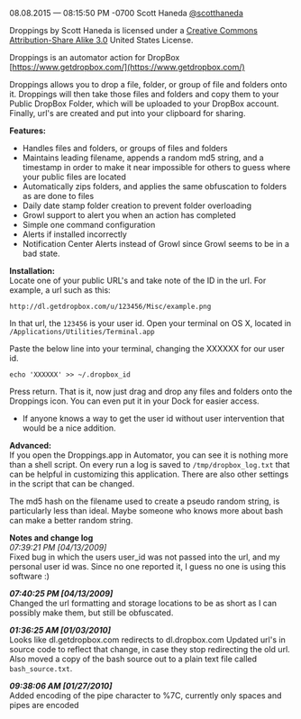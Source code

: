 08.08.2015 — 08:15:50 PM -0700
Scott Haneda [@scotthaneda](https://twitter.com/scotthaneda)

Droppings by Scott Haneda is licensed under a [Creative Commons 
Attribution-Share Alike 3.0](http://creativecommons.org/licenses/by-sa/3.0/us/) United States License. 

Droppings is an automator action for DropBox  
[https://www.getdropbox.com/](https://www.getdropbox.com/)

Droppings allows you to drop a file, folder, or group of file and folders onto it.  Droppings will then take those files and folders and copy them to your Public DropBox Folder, which will be uploaded to your DropBox account.  Finally, url's are created and put into your clipboard for sharing.

**Features:**  

* Handles files and folders, or groups of files and folders
* Maintains leading filename, appends a random md5 string, and a timestamp in order to make it near impossible for others to guess where your public files are located
* Automatically zips folders, and applies the same obfuscation to folders as are done to files
* Daily date stamp folder creation to prevent folder overloading  
* Growl support to alert you when an action has completed
* Simple one command configuration
* Alerts if installed incorrectly
* Notification Center Alerts instead of Growl since Growl seems to be in a bad state.
    
**Installation:**  
Locate one of your public URL's and take note of the ID in the url.  For example, a url such as this:

	http://dl.getdropbox.com/u/123456/Misc/example.png

In that url, the `123456` is your user id.  Open your terminal on OS X, located in ``/Applications/Utilities/Terminal.app``

Paste the below line into your terminal, changing the XXXXXX for our user id.

	echo 'XXXXXX' >> ~/.dropbox_id

Press return.  That is it, now just drag and drop any files and folders onto the Droppings icon.  You can even put it in your Dock for easier access.

* If anyone knows a way to get the user id without user intervention that would be a nice addition.

**Advanced:**  
If you open the Droppings.app in Automator, you can see it is nothing more than a shell script.  On every run a log is saved to `/tmp/dropbox_log.txt` that can be helpful in customizing this application.  There are also other settings in the script that can be changed.
    
The md5 hash on the filename used to create a pseudo random string, is particularly less than ideal.  Maybe someone who knows more about bash can make a better random string.

**Notes and change log**  
*07:39:21 PM [04/13/2009]*  
Fixed bug in which the users user_id was not passed into the url, and my personal user id was.  Since no one reported it, I guess no one is using this software :)

***07:40:25 PM [04/13/2009]***  
Changed the url formatting and storage locations to be as short as I can possibly make them, but still be obfuscated.

***01:36:25 AM [01/03/2010]***  
Looks like dl.getdropbox.com redirects to dl.dropbox.com
Updated url's in source code to reflect that change, in case they stop redirecting the old url.  Also moved a copy of the bash source out to a plain text file called `bash_source.txt`.

***09:38:06 AM [01/27/2010]***  
Added encoding of the pipe character to %7C, currently only spaces and pipes are encoded